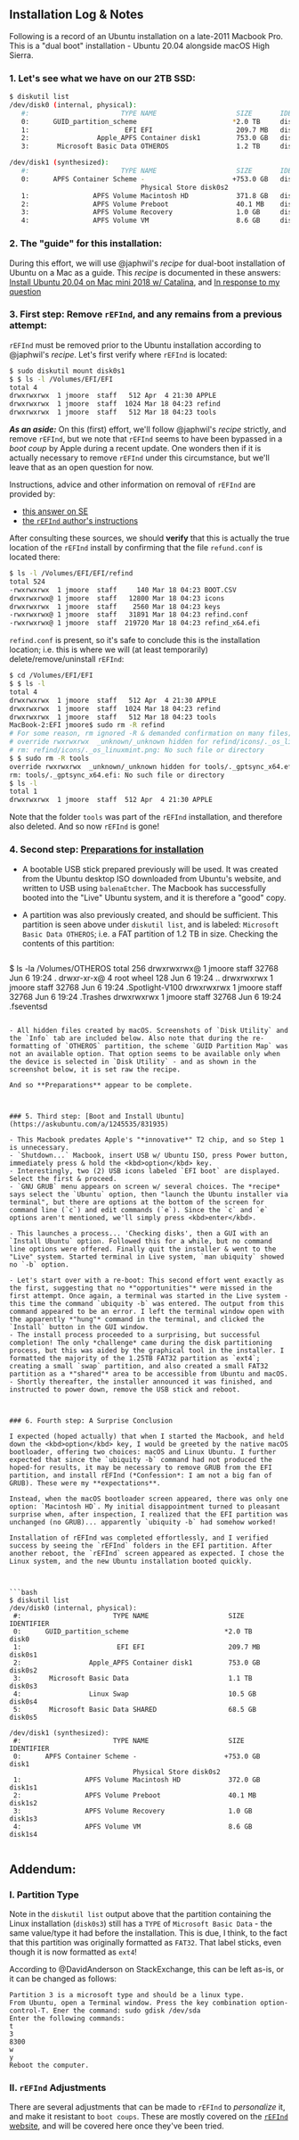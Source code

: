 ## Installation Log & Notes

Following is a record of an Ubuntu installation on a late-2011 Macbook Pro. This is a "dual boot" installation - Ubuntu 20.04 alongside macOS High Sierra.



### 1. Let's see what we have on our 2TB SSD:

```bash
$ diskutil list
/dev/disk0 (internal, physical):
   #:                       TYPE NAME                    SIZE       IDENTIFIER
   0:      GUID_partition_scheme                        *2.0 TB     disk0
   1:                        EFI EFI                     209.7 MB   disk0s1
   2:                 Apple_APFS Container disk1         753.0 GB   disk0s2
   3:       Microsoft Basic Data OTHEROS                 1.2 TB     disk0s3

/dev/disk1 (synthesized):
   #:                       TYPE NAME                    SIZE       IDENTIFIER
   0:      APFS Container Scheme -                      +753.0 GB   disk1
                                 Physical Store disk0s2
   1:                APFS Volume Macintosh HD            371.8 GB   disk1s1
   2:                APFS Volume Preboot                 40.1 MB    disk1s2
   3:                APFS Volume Recovery                1.0 GB     disk1s3
   4:                APFS Volume VM                      8.6 GB     disk1s4


```



### 2. The "guide" for this installation: 
During this effort, we will use @japhwil's *recipe* for dual-boot installation of Ubuntu on a Mac as a guide. This *recipe* is documented in these answers: [Install Ubuntu 20.04 on Mac mini 2018 w/ Catalina](https://askubuntu.com/a/1245535/831935), and [In response to my question](https://askubuntu.com/a/1246811/831935) 
### 3. First step: Remove `rEFInd`, and any remains from a previous attempt:
`rEFInd` must be removed prior to the Ubuntu installation according to @japhwil's *recipe*. Let's first verify where `rEFInd` is located: 

```bash
$ sudo diskutil mount disk0s1 
$ $ ls -l /Volumes/EFI/EFI
total 4
drwxrwxrwx  1 jmoore  staff   512 Apr  4 21:30 APPLE
drwxrwxrwx  1 jmoore  staff  1024 Mar 18 04:23 refind
drwxrwxrwx  1 jmoore  staff   512 Mar 18 04:23 tools
```

***As an aside:*** On this (first) effort, we'll follow @japhwil's *recipe* strictly, and remove `rEFInd`, but we note that `rEFInd` seems to have been bypassed in a *boot coup*  by Apple during a recent update. One wonders then if it is actually necessary to remove `rEFInd` under this circumstance, but we'll leave that as an open question for now.

Instructions, advice and other information on removal of `rEFInd` are provided by:

- [this answer on SE](https://superuser.com/a/1139054) 
- [the `rEFInd` author's instructions](http://www.rodsbooks.com/refind/installing.html#uninstalling) 

After consulting these sources, we should **verify** that this is actually the true location of the `rEFInd` install by confirming that the file `refund.conf` is located there: 

```bash
$ ls -l /Volumes/EFI/EFI/refind
total 524
-rwxrwxrwx  1 jmoore  staff     140 Mar 18 04:23 BOOT.CSV
drwxrwxrwx@ 1 jmoore  staff   12800 Mar 18 04:23 icons
drwxrwxrwx  1 jmoore  staff    2560 Mar 18 04:23 keys
-rwxrwxrwx@ 1 jmoore  staff   31891 Mar 18 04:23 refind.conf
-rwxrwxrwx@ 1 jmoore  staff  219720 Mar 18 04:23 refind_x64.efi
```

`refind.conf` is present, so it's safe to conclude this is the installation location; i.e. this is where we will (at least temporarily) delete/remove/uninstall `rEFInd`: 

``` bash
$ cd /Volumes/EFI/EFI
$ $ ls -l
total 4
drwxrwxrwx  1 jmoore  staff   512 Apr  4 21:30 APPLE
drwxrwxrwx  1 jmoore  staff  1024 Mar 18 04:23 refind
drwxrwxrwx  1 jmoore  staff   512 Mar 18 04:23 tools
MacBook-2:EFI jmoore$ sudo rm -R refind
# For some reason, rm ignored -R & demanded confirmation on many files; e.g.:
# override rwxrwxrwx  _unknown/_unknown hidden for refind/icons/._os_linuxmint.png? y
# rm: refind/icons/._os_linuxmint.png: No such file or directory 
$ $ sudo rm -R tools
override rwxrwxrwx  _unknown/_unknown hidden for tools/._gptsync_x64.efi? y
rm: tools/._gptsync_x64.efi: No such file or directory
$ ls -l
total 1
drwxrwxrwx  1 jmoore  staff  512 Apr  4 21:30 APPLE
```

Note that the folder `tools` was part of the `rEFInd` installation, and therefore also deleted. And so now `rEFInd` is gone! 



### 4. Second step: [Preparations for installation](https://askubuntu.com/a/1245535/831935) 

- A bootable USB stick prepared previously will be used. It was created from the Ubuntu desktop ISO downloaded from Ubuntu's website, and written to USB using `balenaEtcher`. The Macbook has successfully booted into the "Live" Ubuntu system, and it is therefore a "good" copy. 
- A partition was also previously created, and should be sufficient. This partition is seen above under `diskutil list`, and is labeled: `Microsoft Basic Data OTHEROS`; i.e. a FAT partition of 1.2 TB in size. Checking the contents of this partition: 

  ```bash
$ ls -la /Volumes/OTHEROS
total 256
drwxrwxrwx@ 1 jmoore  staff  32768 Jun  6 19:24 .
drwxr-xr-x@ 4 root    wheel    128 Jun  6 19:24 ..
drwxrwxrwx  1 jmoore  staff  32768 Jun  6 19:24 .Spotlight-V100
drwxrwxrwx  1 jmoore  staff  32768 Jun  6 19:24 .Trashes
drwxrwxrwx  1 jmoore  staff  32768 Jun  6 19:24 .fseventsd
  ```

- All hidden files created by macOS. Screenshots of `Disk Utility` and the `Info` tab are included below. Also note that during the re-formatting of `OTHEROS` partition, the scheme `GUID Partition Map` was not an available option. That option seems to be available only when the device is selected in `Disk Utility` - and as shown in the screenshot below, it is set raw the recipe.

And so **Preparations** appear to be complete. 



### 5. Third step: [Boot and Install Ubuntu](https://askubuntu.com/a/1245535/831935)  

- This Macbook predates Apple's "*innovative*" T2 chip, and so Step 1 is unnecessary. 
- `Shutdown...` Macbook, insert USB w/ Ubuntu ISO, press Power button, immediately press & hold the <kbd>option</kbd> key. 
- Interestingly, two (2) USB icons labeled `EFI boot` are displayed. Select the first & proceed.
- `GNU GRUB` menu appears on screen w/ several choices. The *recipe* says select the `Ubuntu` option, then "launch the Ubuntu installer via terminal", but there are options at the bottom of the screen for command line (`c`) and edit commands (`e`). Since the `c` and `e` options aren't mentioned, we'll simply press <kbd>enter</kbd>. 

  - This launches a process... 'Checking disks', then a GUI with an `Install Ubuntu` option. Followed this for a while, but no command line options were offered. Finally quit the installer & went to the "Live" system. Started terminal in Live system, `man ubiquity` showed no `-b` option. 

- Let's start over with a re-boot: This second effort went exactly as the first, suggesting that no *"opportunities"* were missed in the first attempt. Once again, a terminal was started in the Live system - this time the command `ubiquity -b` was entered. The output from this command appeared to be an error. I left the terminal window open with the apparently *"hung"* command in the terminal, and clicked the `Install` button in the GUI window. 
- The install process proceeded to a surprising, but successful completion! The only *challenge* came during the disk partitioning process, but this was aided by the graphical tool in the installer. I formatted the majority of the 1.25TB FAT32 partition as `ext4`; creating a small `swap` partition, and also created a small FAT32 partition as a *"shared"* area to be accessible from Ubuntu and macOS.
- Shortly thereafter, the installer announced it was finished, and instructed to power down, remove the USB stick and reboot. 



### 6. Fourth step: A Surprise Conclusion

I expected (hoped actually) that when I started the Macbook, and held down the <kbd>option</kbd> key, I would be greeted by the native macOS bootloader, offering two choices: macOS and Linux Ubuntu. I further expected that since the `ubiquity -b` command had not produced the hoped-for results, it may be necessary to remove GRUB from the EFI partition, and install rEFInd (*Confession*: I am not a big fan of GRUB). These were my **expectations**. 

Instead, when the macOS bootloader screen appeared, there was only one option: `Macintosh HD`. My initial disappointment turned to pleasant surprise when, after inspection, I realized that the EFI partition was unchanged (no GRUB)... apparently `ubiquity -b` had somehow worked! 

Installation of rEFInd was completed effortlessly, and I verified success by seeing the `rEFInd` folders in the EFI partition. After another reboot, the `rEFInd` screen appeared as expected. I chose the Linux system, and the new Ubuntu installation booted quickly.



```bash
$ diskutil list
/dev/disk0 (internal, physical):
   #:                       TYPE NAME                    SIZE       IDENTIFIER
   0:      GUID_partition_scheme                        *2.0 TB     disk0
   1:                        EFI EFI                     209.7 MB   disk0s1
   2:                 Apple_APFS Container disk1         753.0 GB   disk0s2
   3:       Microsoft Basic Data                         1.1 TB     disk0s3
   4:                 Linux Swap                         10.5 GB    disk0s4
   5:       Microsoft Basic Data SHARED                  68.5 GB    disk0s5

/dev/disk1 (synthesized):
   #:                       TYPE NAME                    SIZE       IDENTIFIER
   0:      APFS Container Scheme -                      +753.0 GB   disk1
                                 Physical Store disk0s2
   1:                APFS Volume Macintosh HD            372.0 GB   disk1s1
   2:                APFS Volume Preboot                 40.1 MB    disk1s2
   3:                APFS Volume Recovery                1.0 GB     disk1s3
   4:                APFS Volume VM                      8.6 GB     disk1s4


```



## Addendum:

### I. Partition Type

Note in the `diskutil list` output above that the partition containing the Linux installation (`disk0s3`) still has a `TYPE` of `Microsoft Basic Data` - the same value/type it had before the installation. This is due, I think, to the fact that this partition was originally formatted as `FAT32`. That label sticks, even though it is now formatted as `ext4`! 

According to @DavidAnderson on StackExchange, this can be left as-is, or it can be changed as follows:

```
Partition 3 is a microsoft type and should be a linux type.
From Ubuntu, open a Terminal window. Press the key combination option-control-T. Ener the command: sudo gdisk /dev/sda
Enter the following commands:
t
3
8300
w
y
Reboot the computer.
```



### II. `rEFInd` Adjustments

There are several adjustments that can be made to `rEFInd` to *personalize* it, and make it resistant to `boot coups`. These are mostly covered on the [`rEFInd` website](http://www.rodsbooks.com/refind/), and will be covered here once they've been tried.  